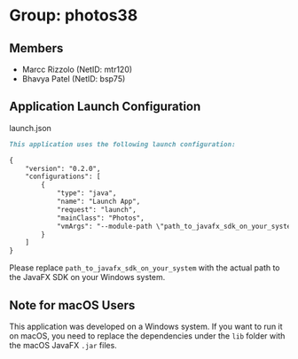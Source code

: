 # Group: photos38

## Members
- Marcc Rizzolo (NetID: mtr120)
- Bhavya Patel (NetID: bsp75)

## Application Launch Configuration

launch.json
```markdown
This application uses the following launch configuration:

{
    "version": "0.2.0",
    "configurations": [
        {
            "type": "java",
            "name": "Launch App",
            "request": "launch",
            "mainClass": "Photos",
            "vmArgs": "--module-path \"path_to_javafx_sdk_on_your_system\" --add-modules javafx.controls,javafx.fxml"
        }
    ]
}
```

Please replace `path_to_javafx_sdk_on_your_system` with the actual path to the JavaFX SDK on your Windows system.

## Note for macOS Users

This application was developed on a Windows system. If you want to run it on macOS, you need to replace the dependencies under the `lib` folder with the macOS JavaFX `.jar` files.
```

